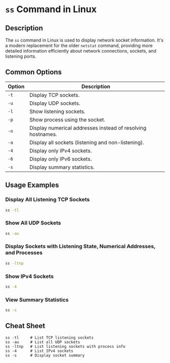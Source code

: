# `ss` Command in Linux

## Description

The `ss` command in Linux is used to display network socket information. It's a modern replacement for the older `netstat` command, providing more detailed information efficiently about network connections, sockets, and listening ports.

## Common Options

| Option | Description                                 |
|--------|---------------------------------------------|
| `-t`   | Display TCP sockets.                        |
| `-u`   | Display UDP sockets.                        |
| `-l`   | Show listening sockets.                     |
| `-p`   | Show process using the socket.              |
| `-n`   | Display numerical addresses instead of resolving hostnames. |
| `-a`   | Display all sockets (listening and non-listening). |
| `-4`   | Display only IPv4 sockets.                  |
| `-6`   | Display only IPv6 sockets.                  |
| `-s`   | Display summary statistics.                 |

## Usage Examples

### Display All Listening TCP Sockets

```bash
ss -tl
```

### Show All UDP Sockets

```bash
ss -au
```

### Display Sockets with Listening State, Numerical Addresses, and Processes

```bash
ss -ltnp
```

### Show IPv4 Sockets

```bash
ss -4
```

### View Summary Statistics

```bash
ss -s
```

## Cheat Sheet

```
ss -tl     # List TCP listening sockets
ss -au     # List all UDP sockets
ss -ltnp   # List listening sockets with process info
ss -4      # List IPv4 sockets
ss -s      # Display socket summary
```
